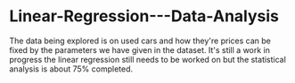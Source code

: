 # Linear-Regression---Data-Analysis
The data being explored is on used cars and how they're prices can be fixed by the parameters we have given in the dataset.
It's still a work in progress the linear regression still needs to be worked on but the statistical analysis is about 75% completed.
